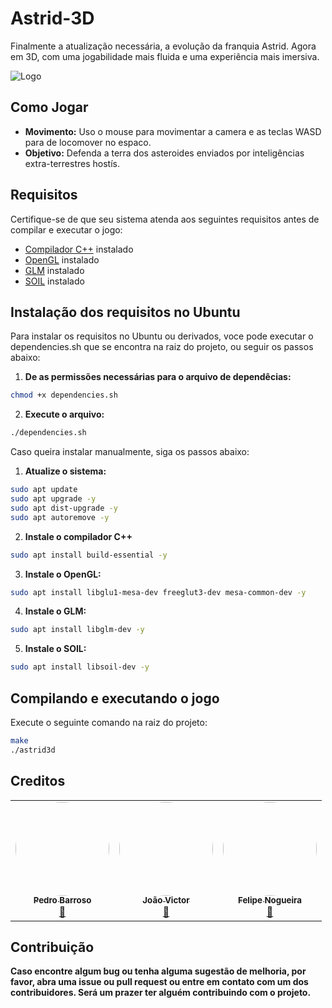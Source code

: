 # Astrid-3D
Finalmente a atualização necessária, a evolução da franquia Astrid. Agora em 3D, com uma jogabilidade mais fluida e uma experiência mais imersiva.

![Logo](assets/LOGO/astridLogo.gif)

## Como Jogar

- **Movimento:** Uso o mouse para movimentar a camera e as teclas WASD para de locomover no espaco.
- **Objetivo:** Defenda a terra dos asteroides enviados por inteligências extra-terrestres hostís.

## Requisitos

Certifique-se de que seu sistema atenda aos seguintes requisitos antes de compilar e executar o jogo:

- [Compilador C++](https://gcc.gnu.org/) instalado
- [OpenGL](https://www.opengl.org/) instalado
- [GLM](https://glm.g-truc.net/0.9.9/index.html) instalado
- [SOIL](https://github.com/littlstar/soil) instalado

## Instalação dos requisitos no Ubuntu

Para instalar os requisitos no Ubuntu ou derivados, voce pode executar o dependencies.sh que se encontra na raiz do projeto, ou seguir os passos abaixo:

1. **De as permissões necessárias para o arquivo de dependêcias:**

```bash
chmod +x dependencies.sh
```

2. **Execute o arquivo:**

```bash
./dependencies.sh
```
Caso queira instalar manualmente, siga os passos abaixo:

1. **Atualize o sistema:**

```bash
sudo apt update
sudo apt upgrade -y
sudo apt dist-upgrade -y
sudo apt autoremove -y
```

2. **Instale o compilador C++**

```bash
sudo apt install build-essential -y
```

3. **Instale o OpenGL:**

```bash
sudo apt install libglu1-mesa-dev freeglut3-dev mesa-common-dev -y
```

4. **Instale o GLM:**

```bash
sudo apt install libglm-dev -y
```

5. **Instale o SOIL:**

```bash
sudo apt install libsoil-dev -y
```

## Compilando e executando o jogo

Execute o seguinte comando na raiz do projeto:

```bash
make
./astrid3d
```
## Creditos

<table>
  <tr>
    <td align="center"><a href="https://github.com/ph3523"><img style="border-radius: 50%;" src="https://avatars.githubusercontent.com/u/80484091?v=4" width="150px;" alt=""/><br /><sub><b>Pedro Barroso</b></sub></a><br /><a href="mailto:ph.barroso3523@gmail.com" title="Email">📧</a></td>
    <td align="center"><a href="https://github.com/JVictor011"><img style="border-radius: 50%;" src="https://avatars.githubusercontent.com/u/91631521?v=4" width="150px;" alt=""/><br /><sub><b>João Victor</b></sub></a><br /><a href="mailto:joaovictor.20739@gmail.com" title="Email">📧</a></td>
    <td align="center"><a href="https://github.com/FelpLiet"><img style="border-radius: 50%;" src="https://avatars.githubusercontent.com/u/30266169?v=4" width="150px;" alt=""/><br /><sub><b>Felipe Nogueira</b></sub></a><br /><a href="mailto:felipe.leite23@gmail.com" title="Email">📧</a></td>
  </tr>
</table>

## Contribuição

**Caso encontre algum bug ou tenha alguma sugestão de melhoria, por favor, abra uma issue ou pull request ou entre em contato com um dos contribuidores. Será um prazer ter alguém contribuindo com o projeto.** 
